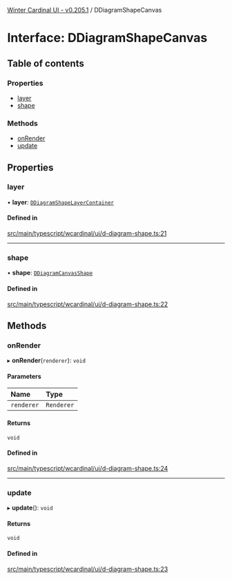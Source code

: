 [Winter Cardinal UI - v0.205.1](../index.md) / DDiagramShapeCanvas

# Interface: DDiagramShapeCanvas

## Table of contents

### Properties

- [layer](DDiagramShapeCanvas.md#layer)
- [shape](DDiagramShapeCanvas.md#shape)

### Methods

- [onRender](DDiagramShapeCanvas.md#onrender)
- [update](DDiagramShapeCanvas.md#update)

## Properties

### layer

• **layer**: [`DDiagramShapeLayerContainer`](DDiagramShapeLayerContainer.md)

#### Defined in

[src/main/typescript/wcardinal/ui/d-diagram-shape.ts:21](https://github.com/winter-cardinal/winter-cardinal-ui/blob/v0.205.1/src/main/typescript/wcardinal/ui/d-diagram-shape.ts#L21)

___

### shape

• **shape**: [`DDiagramCanvasShape`](DDiagramCanvasShape.md)

#### Defined in

[src/main/typescript/wcardinal/ui/d-diagram-shape.ts:22](https://github.com/winter-cardinal/winter-cardinal-ui/blob/v0.205.1/src/main/typescript/wcardinal/ui/d-diagram-shape.ts#L22)

## Methods

### onRender

▸ **onRender**(`renderer`): `void`

#### Parameters

| Name | Type |
| :------ | :------ |
| `renderer` | `Renderer` |

#### Returns

`void`

#### Defined in

[src/main/typescript/wcardinal/ui/d-diagram-shape.ts:24](https://github.com/winter-cardinal/winter-cardinal-ui/blob/v0.205.1/src/main/typescript/wcardinal/ui/d-diagram-shape.ts#L24)

___

### update

▸ **update**(): `void`

#### Returns

`void`

#### Defined in

[src/main/typescript/wcardinal/ui/d-diagram-shape.ts:23](https://github.com/winter-cardinal/winter-cardinal-ui/blob/v0.205.1/src/main/typescript/wcardinal/ui/d-diagram-shape.ts#L23)
